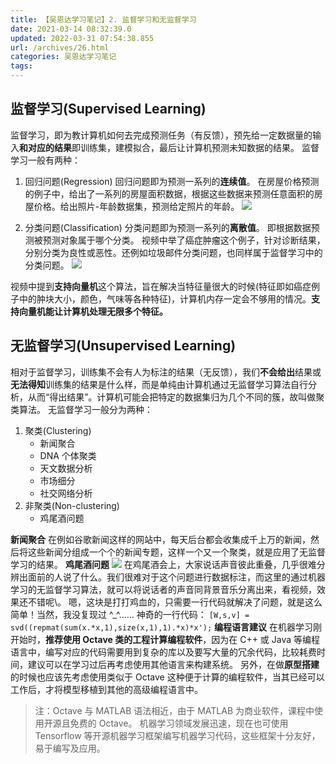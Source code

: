 ```yaml
---
title: 【吴恩达学习笔记】2. 监督学习和无监督学习
date: 2021-03-14 08:32:39.0
updated: 2022-03-31 07:54:38.855
url: /archives/26.html
categories: 吴恩达学习笔记
tags: 
---
```




## 监督学习(Supervised Learning)

监督学习，即为教计算机如何去完成预测任务（有反馈），预先给一定数据量的输入**和对应的结果**即训练集，建模拟合，最后让计算机预测未知数据的结果。 监督学习一般有两种：

1.  回归问题(Regression) 回归问题即为预测一系列的**连续值**。 在房屋价格预测的例子中，给出了一系列的房屋面积数据，根据这些数据来预测任意面积的房屋价格。给出照片-年龄数据集，预测给定照片的年龄。 ![](https://cdn.jsdelivr.net/gh/icbug-development-team/static_passage/static/20210314082855.png)
    
2.  分类问题(Classification) 分类问题即为预测一系列的**离散值**。 即根据数据预测被预测对象属于哪个分类。 视频中举了癌症肿瘤这个例子，针对诊断结果，分别分类为良性或恶性。还例如垃圾邮件分类问题，也同样属于监督学习中的分类问题。 ![](https://cdn.jsdelivr.net/gh/icbug-development-team/static_passage/static/20210314083135.png)
    

视频中提到**支持向量机**这个算法，旨在解决当特征量很大的时候(特征即如癌症例子中的肿块大小，颜色，气味等各种特征)，计算机内存一定会不够用的情况。**支持向量机能让计算机处理无限多个特征。**

## 无监督学习(Unsupervised Learning)

相对于监督学习，训练集不会有人为标注的结果（无反馈），我们**不会给出**结果或**无法得知**训练集的结果是什么样，而是单纯由计算机通过无监督学习算法自行分析，从而“得出结果”。计算机可能会把特定的数据集归为几个不同的簇，故叫做聚类算法。 无监督学习一般分为两种：

1.  聚类(Clustering)
    *   新闻聚合
    *   DNA 个体聚类
    *   天文数据分析
    *   市场细分
    *   社交网络分析
2.  非聚类(Non-clustering)
    *   鸡尾酒问题

**新闻聚合** 在例如谷歌新闻这样的网站中，每天后台都会收集成千上万的新闻，然后将这些新闻分组成一个个的新闻专题，这样一个又一个聚类，就是应用了无监督学习的结果。 **鸡尾酒问题** ![](https://cdn.jsdelivr.net/gh/icbug-development-team/static_passage/static/20210314083145.png) 在鸡尾酒会上，大家说话声音彼此重叠，几乎很难分辨出面前的人说了什么。我们很难对于这个问题进行数据标注，而这里的通过机器学习的无监督学习算法，就可以将说话者的声音同背景音乐分离出来，看视频，效果还不错呢\\。 嗯，这块是打打鸡血的，只需要一行代码就解决了问题，就是这么简单！当然，我没复现过 ^\_^…… 神奇的一行代码： `[W,s,v] = svd((repmat(sum(x.*x,1),size(x,1),1).*x)*x');` **编程语言建议** 在机器学习刚开始时，**推荐使用 Octave 类的工程计算编程软件**，因为在 C++ 或 Java 等编程语言中，编写对应的代码需要用到复杂的库以及要写大量的冗余代码，比较耗费时间，建议可以在学习过后再考虑使用其他语言来构建系统。 另外，在做**原型搭建**的时候也应该先考虑使用类似于 Octave 这种便于计算的编程软件，当其已经可以工作后，才将模型移植到其他的高级编程语言中。

> 注：Octave 与 MATLAB 语法相近，由于 MATLAB 为商业软件，课程中使用开源且免费的 Octave。 机器学习领域发展迅速，现在也可使用 Tensorflow 等开源机器学习框架编写机器学习代码，这些框架十分友好，易于编写及应用。
